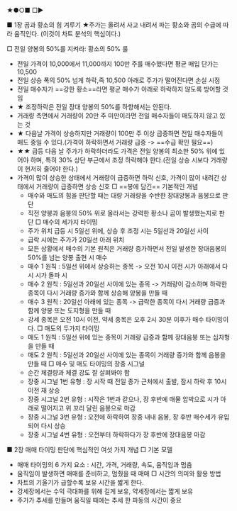 ★●○■ □▶

■ 1장 곰과 황소의 힘 겨루기
 ★주가는 올려서 사고 내려서 파는 황소와 곰의 수급에 따라 움직인다. (이것이 차트 분석의 핵심이다.)

 □ 전일 양봉의 50%를 지켜라: 황소의 50% 룰
+ 전일 가격이 10,000에서 11,000까지 100만 주를 매수했다면 평균 매입 단가는 10,500
+ 전일 상승 폭의 50% 넘게 하락,즉 10,500 아래로 주가가 떨어진다면 손실 시점
+ 전일 매수자가 ==강한 황소==라면 평균 매수가 아래로 하락하지 않도록 방어할 것임 
+ ★ 조정하락은 전일 장대 양봉의 50%를 하향해서는 안된다. 
+ 거래량 측면에서 거래량이 20만 주 미만이라면 전일 매수자들이 매도하지 않고 있는 것
+ ★ 다음날 가격이 상승하지만 거래량이 100만 주 이상 급증하면 전일 매수자들이 매도 중일 수 있다.(가격이 하락하면서 거래량 급증 -> ==수급 확인 필요==)
+ ★★ 급등 다음 날 주가가 하락하더라도 가격은 전일 양봉의 최소한 50% 위에 있어야 하며, 특히 30% 상단 부근에서 조정 하락해야 한다.(전일 상승 시보다 거래량이 현저히 줄어야 한다.)
+ 가격이 많이 상승한 상태에서 거래량이 급증하면 하락 신호, 가격이 많이 내려간 상태에서 거래량이 급증하면 상승 신호
 □ ==봉에 담긴== 기본적인 개념
  + 매수와 매도의 힘을 판단할 때는 대량 거래량을 수반한 장대양봉과 음봉으로 판단
  + 직전 양봉과 음봉의 50% 위로 올라서는 강력한 황소나 곰이 발생했는지로 판단
 □ 매수의 세가지 타이밍
  + 주가 위치 급등 시 5일선 위에, 상승 후 조정 시는 5일선과 20일선 사이
  + 급락 시에는 주가가 20일선 아래 위치
  + 모든 상황에서 매수의 기본 원칙은 거래량 증가하면서 전일 발생한 장대음봉의 50%를 넘는 양봉 출현 시 매수
  + 매수 1 원칙 : 5일선 위에서 상승하는 종목 -> 오전 10시 이전 시가 아래에서 다시 시가 돌파 시
  + 매수 2 원칙 : 5일선과 20일선 사이에 있는 종목 -> 거래량이 감소하며 하락한 종목이 다시 거래량 증가와 함께 상승해 양봉을 만들 때
  + 매수 3 원칙 : 20일선 아래에 있는 종목 -> 급락한 종목이 다시 거래량 급증과 함께 양봉 또는 도지형을 만들 때
  + 강세 종목은 오전 10시 이전, 약세 종목은 오후 2시 30분 이후가 매수 타이밍이다.
  □ 매도의 두가지 타이밍
  + 매도 1 원칙 : 5일선 위에 있는 종목이 거래량 급증과 함께 장대음봉 또는 십자형을 만들 때
  + 매도 2 원칙 : 5일선과 20일선 사이에 있는 종목이 거래량 증가와 함께 음봉을 만들 때
  □ 매수 및 매도 타이밍의 장중 시그널
  + 순간 체결량과 체결 강도 잘 살펴봐야 함
  + 장중 시그널 1번 유형 : 장 시작 때 전일 종가 근처에서 출발, 잠시 하락 후 10시 이전 재 상승
  + 장중 시그널 2번 유형 : 시작은 1번과 같으나, 장 후반에 매물 압박으로 시가 아래로 떨어지고 위 꼬리 달린 음봉으로 마감
  + 장중 시그널 3번 유형 : 오전에 하락하여 장중 내내 음봉, 장 후반 매수세가 유입되어 다시 상승
  + 장중 시그널 4번 유형 : 오전부터 하락하다가 장 후반에 장대음봉 마감

■ 2장 매매 타이밍 판단에 핵심적인 여섯 가지 개념
  □ 기본 모델
 + 매매 타이밍의 6 가지 요소 : 시간, 가격, 거래량, 속도, 움직임과 멈춤
 + 움직임이 발생하면 매매를 준비하고, 멈췄을 때 매매
  □ 시간의 의미와 활용 방법
 + 차트의 기울기가 급할수록 보유 시간을 짧게 한다.
 + 강세장에서는 수익 극대화를 위해 길게 보유, 약세장에서는 짧게 보유
 + 주가가 추세를 만들며 움직일 때에는 추세 한 파동의 시간이 중요